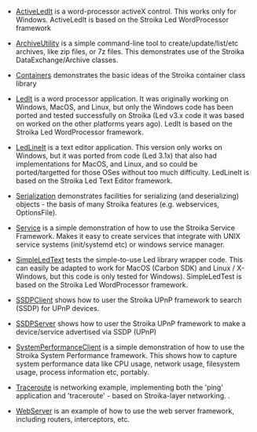  * [ActiveLedIt](ActiveLedIt/)
   is a word-processor activeX control. This works only for Windows.
   ActiveLedIt is based on the Stroika Led WordProcessor framework

 * [ArchiveUtility](ArchiveUtility/)
   is a simple command-line tool to create/update/list/etc archives, like zip files, or 7z files.
   This demonstrates use of the Stroika DataExchange/Archive classes.

 * [Containers](Containers/)
   demonstrates the basic ideas of the Stroika container class library

 * [LedIt](LedIt/)
   is a word processor application. It was originally working on Windows,
   MacOS, and Linux, but only the Windows code has been ported and tested
   successfully on Stroika (Led v3.x code it was based on worked on the
   other platforms years ago).
   LedIt is based on the Stroika Led WordProcessor framework.

 * [LedLineIt](LedLineIt/)
   is a text editor application. This version only works on Windows, but it
   was ported from code (Led 3.1x) that also had implementations for MacOS, and
   Linux, and so could be ported/targetted for those OSes without too much difficulty.
   LedLineIt is based on the Stroika Led Text Editor framework.

 * [Serialization](Serialization/)
   demonstrates facilities for serializing (and deserializing) objects - the basis of many Stroika
   features (e.g. webservices, OptionsFile).
 
 * [Service](Service/)
   is a simple demonstration of how to use the Stroika Service Framework. Makes it easy to create
   services that integrate with UNIX service systems (init/systemd etc) or windows service manager.
 
 * [SimpleLedText](SimpleLedText/)
   tests the simple-to-use Led library wrapper code. This can easily
   be adapted to work for MacOS (Carbon SDK) and Linux / X-Windows, but
   this code is only tested for Windows).
   SimpleLedTest is based on the Stroika Led WordProcessor framework.

 * [SSDPClient](SSDPClient/)
   shows how to user the Stroika UPnP framework to search (SSDP) for UPnP devices.

 * [SSDPServer](SSDPServer/)
   shows how to user the Stroika UPnP framework to make a device/service advertised via SSDP (UPnP)

 * [SystemPerformanceClient](SystemPerformanceClient/)
   is a simple demonstration of how to use the Stroika System Performance framework. This shows how to capture
   system performance data like CPU usage, network usage, filesystem usage, process information etc, portably.

 * [Traceroute](Traceroute/)
   is networking example, implementing both the 'ping' application and 'traceroute' - based on Stroika-layer networking.
   .
 * [WebServer](WebServer/)
   is an example of how to use the web server framework, including routers, interceptors, etc.

